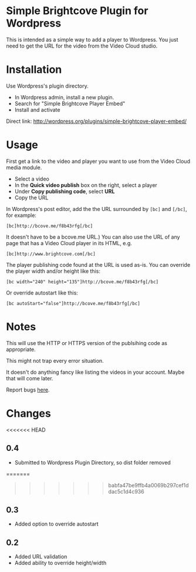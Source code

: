 Simple Brightcove Plugin for Wordpress
=====================================
This is intended as a simple way to add a player to Wordpress. You just need to get the URL for the video from the Video Cloud studio.

# Installation

Use Wordpress's plugin directory.

* In Wordpress admin, install a new plugin.
* Search for "Simple Brightcove Player Embed"
* Install and activate

Direct link: http://wordpress.org/plugins/simple-brightcove-player-embed/

# Usage
First get a link to the video and player you want to use from the Video Cloud media module.

* Select a video
* In the **Quick video publish** box on the right, select a player
* Under **Copy publishing code**, select **URL**
* Copy the URL 

In Wordpress's post editor, add the the URL surrounded by `[bc]` and `[/bc]`, for example:

    [bc]http://bcove.me/f8b43rfg[/bc]

It doesn't have to be a bcove.me URL.) You can also use the URL of any page that has a Video Cloud player in its HTML, e.g.

    [bc]http://www.brightcove.com[/bc]
    
The player publishing code found at the URL is used as-is. You can override the player width and/or height like this:

    [bc width="240" height="135"]http://bcove.me/f8b43rfg[/bc]

Or override autostart like this:

    [bc autoStart="false"]http://bcove.me/f8b43rfg[/bc]

# Notes
This will use the HTTP or HTTPS version of the publsihing code as appropriate.

This might not trap every error situation.

It doesn't do anything fancy like listing the videos in your account. Maybe that will come later.

Report bugs [here](https://github.com/Brightcodes/Brightcove-Wordpress/issues).

# Changes

<<<<<<< HEAD
## 0.4

* Submitted to Wordpress Plugin Directory, so dist folder removed

=======
>>>>>>> babfa47be9ffb4a0069b297cef1ddac5c1d4c936
## 0.3

* Added option to override autostart

## 0.2

* Added URL validation
* Added ability to override height/width
